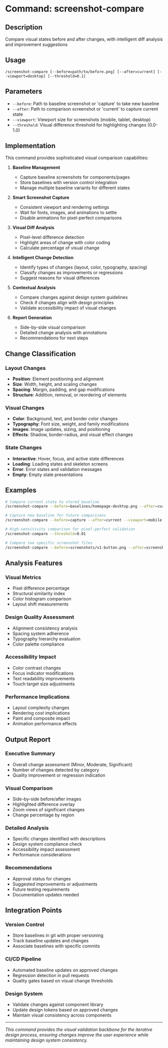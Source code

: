 # Command: screenshot-compare

## Description
Compare visual states before and after changes, with intelligent diff analysis and improvement suggestions

## Usage
```
/screenshot-compare [--before=path/to/before.png] [--after=current] [--viewport=desktop] [--threshold=0.1]
```

## Parameters
- `--before`: Path to baseline screenshot or 'capture' to take new baseline
- `--after`: Path to comparison screenshot or 'current' to capture current state
- `--viewport`: Viewport size for screenshots (mobile, tablet, desktop)
- `--threshold`: Visual difference threshold for highlighting changes (0.0-1.0)

## Implementation

This command provides sophisticated visual comparison capabilities:

1. **Baseline Management**
   - Capture baseline screenshots for components/pages
   - Store baselines with version control integration
   - Manage multiple baseline variants for different states

2. **Smart Screenshot Capture**
   - Consistent viewport and rendering settings
   - Wait for fonts, images, and animations to settle
   - Disable animations for pixel-perfect comparisons

3. **Visual Diff Analysis**
   - Pixel-level difference detection
   - Highlight areas of change with color coding
   - Calculate percentage of visual change

4. **Intelligent Change Detection**
   - Identify types of changes (layout, color, typography, spacing)
   - Classify changes as improvements or regressions
   - Suggest reasons for visual differences

5. **Contextual Analysis**
   - Compare changes against design system guidelines
   - Check if changes align with design principles
   - Validate accessibility impact of visual changes

6. **Report Generation**
   - Side-by-side visual comparison
   - Detailed change analysis with annotations
   - Recommendations for next steps

## Change Classification

### Layout Changes
- **Position**: Element positioning and alignment
- **Size**: Width, height, and scaling changes
- **Spacing**: Margin, padding, and gap modifications
- **Structure**: Addition, removal, or reordering of elements

### Visual Changes
- **Color**: Background, text, and border color changes
- **Typography**: Font size, weight, and family modifications
- **Images**: Image updates, sizing, and positioning
- **Effects**: Shadow, border-radius, and visual effect changes

### State Changes
- **Interactive**: Hover, focus, and active state differences
- **Loading**: Loading states and skeleton screens
- **Error**: Error states and validation messages
- **Empty**: Empty state presentations

## Examples

```bash
# Compare current state to stored baseline
/screenshot-compare --before=baselines/homepage-desktop.png --after=current

# Capture new baseline for future comparisons
/screenshot-compare --before=capture --after=current --viewport=mobile

# High-sensitivity comparison for pixel-perfect validation
/screenshot-compare --threshold=0.01

# Compare two specific screenshot files
/screenshot-compare --before=screenshots/v1-button.png --after=screenshots/v2-button.png
```

## Analysis Features

### Visual Metrics
- Pixel difference percentage
- Structural similarity index
- Color histogram comparison
- Layout shift measurements

### Design Quality Assessment
- Alignment consistency analysis
- Spacing system adherence
- Typography hierarchy evaluation
- Color palette compliance

### Accessibility Impact
- Color contrast changes
- Focus indicator modifications
- Text readability improvements
- Touch target size adjustments

### Performance Implications
- Layout complexity changes
- Rendering cost implications
- Paint and composite impact
- Animation performance effects

## Output Report

### Executive Summary
- Overall change assessment (Minor, Moderate, Significant)
- Number of changes detected by category
- Quality improvement or regression indication

### Visual Comparison
- Side-by-side before/after images
- Highlighted difference overlay
- Zoom views of significant changes
- Change percentage by region

### Detailed Analysis
- Specific changes identified with descriptions
- Design system compliance check
- Accessibility impact assessment
- Performance considerations

### Recommendations
- Approval status for changes
- Suggested improvements or adjustments
- Future testing requirements
- Documentation updates needed

## Integration Points

### Version Control
- Store baselines in git with proper versioning
- Track baseline updates and changes
- Associate baselines with specific commits

### CI/CD Pipeline
- Automated baseline updates on approved changes
- Regression detection in pull requests
- Quality gates based on visual change thresholds

### Design System
- Validate changes against component library
- Update design tokens based on approved changes
- Maintain visual consistency across components

---

*This command provides the visual validation backbone for the iterative design process, ensuring changes improve the user experience while maintaining design system consistency.*